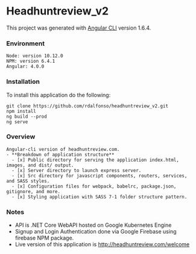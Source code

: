 # Headhuntreview_v2

This project was generated with [Angular CLI](https://github.com/angular/angular-cli) version 1.6.4.

### Environment
  ```
  Node: version 10.12.0
  NPM: version 6.4.1
  Angular: 4.0.0
  ```


### Installation
  To install this application do the following:
  ```
  git clone https://github.com/rdalfonso/headhuntreview_v2.git
  npm install
  ng build --prod
  ng serve
  ```

### Overview
    Angular-cli version of headhuntreview.com.
    - **Breakdown of application structure**
      - [x] Public directory for serving the application index.html, images, and dist/ output.
      - [x] Server directory to launch express server.
      - [x] Src directory for javascript components, routers, services, and SASS styles.
      - [x] Configuration files for webpack, babelrc, package.json, gitignore, and more.
      - [x] Styling application with SASS 7-1 folder structure pattern.
      
### Notes
  - API is .NET Core WebAPI hosted on Google Kubernetes Engine
  - Signup and Login Authentication done via Google Firebase using firebase NPM package.
  - Live version of this application is http://headhuntreview.com/welcome 

